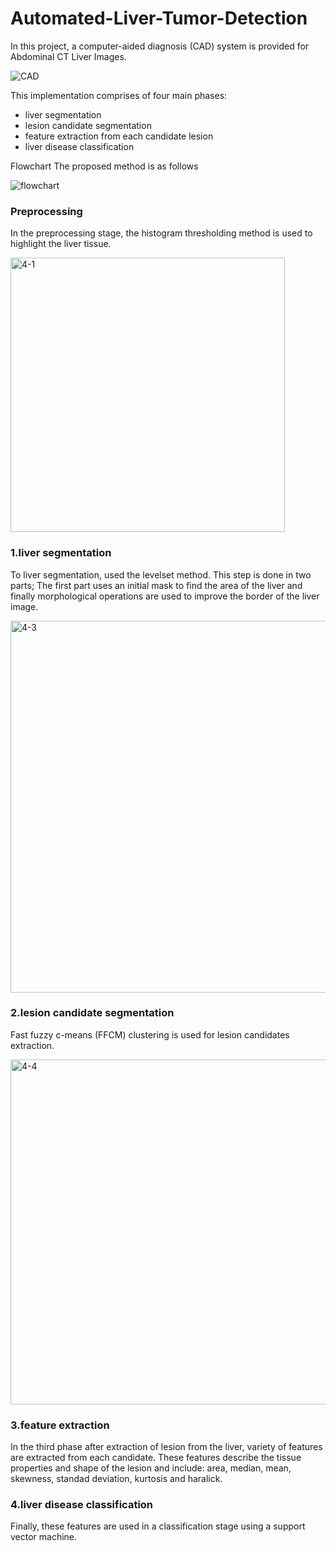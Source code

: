 # Automated-Liver-Tumor-Detection

In this project, a computer-aided diagnosis (CAD) system  is provided for Abdominal CT Liver Images.

![CAD](https://user-images.githubusercontent.com/87225043/125982778-575de50a-bf4c-4d4c-b545-b4c17ab40b07.png)


This implementation comprises of four main phases: 
* liver segmentation
* lesion candidate segmentation
* feature extraction from each candidate lesion
* liver disease classification

Flowchart The proposed method is as follows

![flowchart](https://user-images.githubusercontent.com/87225043/125976327-1487e4ab-031b-481d-9e05-fda150033585.png)

### Preprocessing
In the preprocessing stage, the histogram thresholding method is used to highlight the liver tissue.

<img width="439" alt="4-1" src="https://user-images.githubusercontent.com/87225043/125978787-b332c273-633d-4773-91fc-80c8d536b9b8.png">

### 1.liver segmentation
To liver segmentation, used the levelset method. This step is done in two parts; The first part uses an initial mask to find the area of the liver and finally morphological operations are used to improve the border of the liver image.

<img width="595" alt="4-3" src="https://user-images.githubusercontent.com/87225043/125980032-e645681d-52b7-407e-8645-33092d4355cb.png">


### 2.lesion candidate segmentation
Fast fuzzy c-means (FFCM) clustering is used for lesion candidates extraction.

<img width="552" alt="4-4" src="https://user-images.githubusercontent.com/87225043/125980330-3d28c9e1-9f82-4321-80d7-f1e01ffe9ba1.png">

### 3.feature extraction
In the third phase after extraction of lesion from the liver, variety of features are extracted from each candidate. These features describe the tissue properties and shape of the lesion and include: area, median, mean, skewness, standad deviation, kurtosis and haralick.

### 4.liver disease classification
Finally, these features are used in a classification stage using a support vector machine.
  

